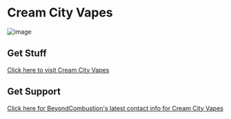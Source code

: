 # Cream City Vapes
![image](https://user-images.githubusercontent.com/104687767/166837469-7371f5ab-ea69-4bc5-af58-8fbb05df1bba.png)

## Get Stuff

[Click here to visit Cream City Vapes](https://creamcityvapes.com)

## Get Support

[Click here for BeyondCombustion's latest contact info for Cream City Vapes](https://github.com/BeyondCombustion/Business/blob/main/Retailers/United%20States/Cream%20City%20Vapes/Contacting%20Support.md)
